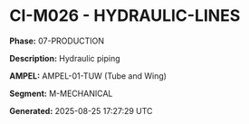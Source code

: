 # CI-M026 - HYDRAULIC-LINES

**Phase:** 07-PRODUCTION

**Description:** Hydraulic piping

**AMPEL:** AMPEL-01-TUW (Tube and Wing)

**Segment:** M-MECHANICAL

**Generated:** 2025-08-25 17:27:29 UTC
